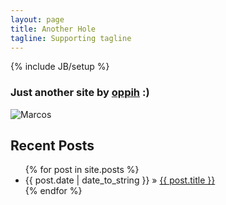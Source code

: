 ```yaml
---
layout: page
title: Another Hole
tagline: Supporting tagline
---
```

{% include JB/setup %}

### Just another site by [oppih](http://oppih.me) :)

![Marcos](http://en.wikipedia.org/wiki/File:Subcomandante_Marcos.jpg)

## Recent Posts

<ul class="posts">
  {% for post in site.posts %}
    <li><span>{{ post.date | date_to_string }}</span> &raquo; <a href="{{ BASE_PATH }}{{ post.url }}">{{ post.title }}</a></li>
  {% endfor %}
</ul>
